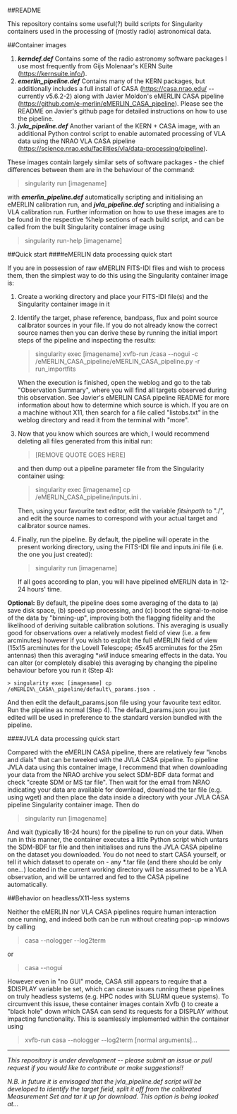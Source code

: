 ##README

This repository contains some useful(?) build scripts for Singularity containers used in the processing of (mostly radio) astronomical data. 

##Container images
1. ___kerndef.def___ Contains some of the radio astronomy software packages I use most frequently from Gijs Molenaar's KERN Suite (https://kernsuite.info/).
2. ___emerlin\_pipeline.def___ Contains many of the KERN packages, but additionally includes a full install of CASA (https://casa.nrao.edu/ -- currently v5.6.2-2) along with Javier Moldon's eMERLIN CASA pipeline (https://github.com/e-merlin/eMERLIN_CASA_pipeline). Please see the README on Javier's github page for detailed instructions on how to use the pipeline. 
3. ___jvla\_pipeline.def___ Another variant of the KERN + CASA image, with an additional Python control script to enable automated processing of VLA data using the NRAO VLA CASA pipeline (https://science.nrao.edu/facilities/vla/data-processing/pipeline).

These images contain largely similar sets of software packages - the chief differences between them are in the behaviour of the command:

> singularity run [imagename]

with ___emerlin\_pipeline.def___ automatically scripting and initialising an eMERLIN calibration run, and ___jvla\_pipeline.def___ scripting and initialising a VLA calibration run. Further information on how to use these images are to be found in the respective %help sections of each build script, and can be called from the built Singularity container image using

> singularity run-help [imagename]

##Quick start
####eMERLIN data processing quick start

If you are in possession of raw eMERLIN FITS-IDI files and wish to process them, then the simplest way to do this using the Singularity container image is:

1. Create a working directory and place your FITS-IDI file(s) and the Singularity container image in it
2. Identify the target, phase reference, bandpass, flux and point source calibrator sources in your file. If you do not already know the correct source names then you can derive these by running the initial import steps of the pipeline and inspecting the results:

	> singularity exec [imagename] xvfb-run /casa --nogui -c /eMERLIN\_CASA\_pipeline/eMERLIN\_CASA\_pipeline.py -r run_importfits
	
	When the execution is finished, open the weblog and go to the tab "Observation Summary", where you will find all targets observed during this observation. See Javier's eMERLIN CASA pipeline README for more information about how to determine which source is which. If you are on a machine without X11, then search for a file called "listobs.txt" in the weblog directory and read it from the terminal with "more".
	
3. Now that you know which sources are which, I would recommend deleting all files generated from this initial run:

	> [REMOVE QUOTE GOES HERE]
	
	and then dump out a pipeline parameter file from the Singularity container using:
	
	> singularity exec [imagename] cp /eMERLIN\_CASA\_pipeline/inputs.ini .
	
	Then, using your favourite text editor, edit the variable *fitsinpath* to "./", and edit the source names to correspond with your actual target and calibrator source names.
	
4. Finally, run the pipeline. By default, the pipeline will operate in the present working directory, using the FITS-IDI file and inputs.ini file (i.e. the one you just created):

	> singularity run [imagename]
	
	If all goes according to plan, you will have pipelined eMERLIN data in 12-24 hours' time.

**Optional:** By default, the pipeline does some averaging of the data to (a) save disk space, (b) speed up processing, and (c) boost the signal-to-noise of the data by "binning-up", improving both the flagging fidelity and the likelihood of deriving suitable calibration solutions. This averaging is usually good for observations over a relatively modest field of view (i.e. a few arcminutes) however if you wish to exploit the full eMERLIN field of view (15x15 arcminutes for the Lovell Telescope; 45x45 arcminutes for the 25m antennas) then this averaging **will* induce smearing effects in the data. You can alter (or completely disable) this averaging by changing the pipeline behaviour before you run it (Step 4):

	> singularity exec [imagename] cp /eMERLIN\_CASA\_pipeline/default\_params.json .
	
And then edit the default\_params.json file using your favourite text editor. Run the pipeline as normal (Step 4). The default\_params.json you just edited will be used in preference to the standard version bundled with the pipeline.

####JVLA data processing quick start

Compared with the eMERLIN CASA pipeline, there are relatively few "knobs and dials" that can be tweeked with the JVLA CASA pipeline. To pipeline JVLA data using this container image, I recommend that when downloading your data from the NRAO archive you select SDM-BDF data format and check "create SDM or MS tar file". Then wait for the email from NRAO indicating your data are available for download, download the tar file (e.g. using wget) and then place the data inside a directory with your JVLA CASA pipeline Singularity container image. Then do

> singularity run [imagename]

And wait (typically 18-24 hours) for the pipeline to run on your data. When run in this manner, the container executes a little Python script which untars the SDM-BDF tar file and then initialises and runs the JVLA CASA pipeline on the dataset you downloaded. You do not need to start CASA yourself, or tell it which dataset to operate on - any *.tar file (and there should be only one...) located in the current working directory will be assumed to be a VLA observation, and will be untarred and fed to the CASA pipeline automatically.

##Behavior on headless/X11-less systems

Neither the eMERLIN nor VLA CASA pipelines require human interaction once running, and indeed both can be run without creating pop-up windows by calling
> casa --nologger --log2term

or
> casa --nogui

However even in "no GUI" mode, CASA still appears to require that a $DISPLAY variable be set, which can cause issues running these pipelines on truly headless systems (e.g. HPC nodes with SLURM queue systems). To circumvent this issue, these container images contain Xvfb () to create a "black hole" down which CASA can send its requests for a DISPLAY without impacting functionality. This is seamlessly implemented within the container using 
>xvfb-run casa --nologger --log2term [normal arguments]...

--- 
*This repository is under development -- please submit an issue or pull request if you would like to contribute or make suggestions!!*

*N.B. in future it is envisaged that the jvla\_pipeline.def script will be developed to identify the target field, split it off from the calibrated Measurement Set and tar it up for download. This option is being looked at...* 
